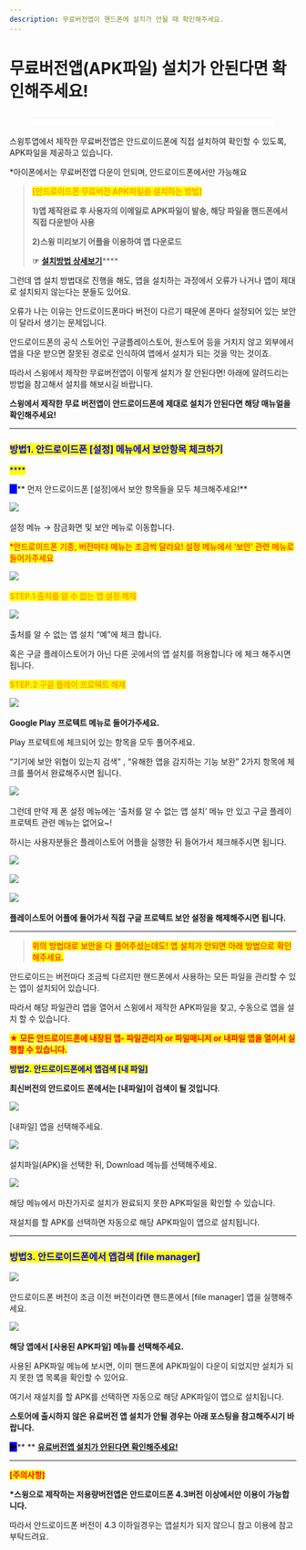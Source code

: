 ```yaml
---
description: 무료버전앱이 핸드폰에 설치가 안될 때 확인해주세요.
---
```


# 무료버전앱(APK파일) 설치가 안된다면 확인해주세요!

<figure><img src="../../.gitbook/assets/구분선.PNG" alt=""><figcaption></figcaption></figure>

스윙투앱에서 제작한 무료버전앱은 안드로이드폰에 직접 설치하여 확인할 수 있도록, APK파일을 제공하고 있습니다.&#x20;

\*아이폰에서는 무료버전앱 다운이 안되며, 안드로이드폰에서만 가능해요

> <mark style="color:orange;">**\[안드로이드폰 무료버전 APK파일을 설치하는 방법]**</mark>
>
> **1)앱 제작완료 후 사용자의 이메일로 APK파일이 발송, 해당 파일을 핸드폰에서 직접 다운받아 사용**
>
> **2)스윙 미리보기 어플을 이용하여 앱 다운로드**
>
> **☞** [**설치방법 상세보기**](appinstall.md)****

그런데 앱 설치 방법대로 진행을 해도, 앱을 설치하는 과정에서 오류가 나거나 앱이 제대로 설치되지 않는다는 분들도 있어요.

오류가 나는 이유는 안드로이드폰마다 버전이 다르기 때문에 폰마다 설정되어 있는 보안이 달라서 생기는 문제입니다.

안드로이드폰의 공식 스토어인 구글플레이스토어, 원스토어 등을 거치지 않고 외부에서 앱을 다운 받으면 잘못된 경로로 인식하여 앱에서 설치가 되는 것을 막는 것이죠.

따라서 스윙에서 제작한 무료버전앱이 이렇게 설치가 잘 안된다면! 아래에 알려드리는 방법을 참고해서 설치를 해보시길 바랍니다.

**스윙에서 제작한 무료 버전앱이 안드로이드폰에 제대로 설치가 안된다면 해당 매뉴얼을 확인해주세요!**

***

### <mark style="color:blue;">**방법1. 안드로이드폰 \[설정] 메뉴에서 보안항목 체크하기**</mark>

<mark style="color:blue;">****</mark>

<mark style="color:blue;background-color:blue;">**▶**</mark>** 먼저 안드로이드폰 \[설정]에서 보안 항목들을 모두 체크해주세요!**

![](https://wp.swing2app.co.kr/wp-content/uploads/2018/10/%EC%95%B1%EB%B3%B4%EC%95%881.png)

설정 메뉴 → 잠금화면 및 보안 메뉴로 이동합니다.

<mark style="color:red;">\*안드로이드폰 기종, 버전마다 메뉴는 조금씩 달라요! 설정 메뉴에서 ‘보안’ 관련 메뉴로 들어가주세요</mark>

![](https://wp.swing2app.co.kr/wp-content/uploads/2018/09/%ED%99%94%EC%82%B4%ED%91%9C-2.png)

<mark style="color:orange;">**STEP.1 출처를 알 수 없는 앱 설정 해제**</mark>

![](https://wp.swing2app.co.kr/wp-content/uploads/2018/10/%EC%95%B1%EB%B3%B4%EC%95%883.png)

출처를 알 수 없는 앱 설치 “예”에 체크 합니다.

혹은 구글 플레이스토어가 아닌 다른 곳에서의 앱 설치를 허용합니다 에 체크 해주시면 됩니다.



<mark style="color:orange;">**STEP.2 구글 플레이 프로텍트 해제**</mark>

![](https://wp.swing2app.co.kr/wp-content/uploads/2018/10/%EC%95%B1%EB%B3%B4%EC%95%882.png)

**Google Play 프로텍트 메뉴로 들어가주세요.**

Play 프로텍트에 체크되어 있는 항목을 모두 풀어주세요.

“기기에 보안 위협이 있는지 검색” , “유해한 앱을 감지하는 기능 보완” 2가지 항목에 체크를 풀어서 완료해주시면 됩니다.

![](https://wp.swing2app.co.kr/wp-content/uploads/2018/10/%EC%BA%A1%EC%B2%9822.png)

그런데 만약 제 폰 설정 메뉴에는 ‘출처를 알 수 없는 앱 설치’ 메뉴 만 있고 구글 플레이 프로텍트 관련 메뉴는 없어요\~!

하시는 사용자분들은 플레이스토어 어플을 실행한 뒤 들어가서 체크해주시면 됩니다.

![](https://wp.swing2app.co.kr/wp-content/uploads/2018/10/%EA%B5%AC%EA%B8%80%EC%A0%95%EC%B1%852-1.png)

![](https://wp.swing2app.co.kr/wp-content/uploads/2018/10/%EA%B5%AC%EA%B8%80%EC%A0%95%EC%B1%853-1.png)

![](https://wp.swing2app.co.kr/wp-content/uploads/2018/10/%EA%B5%AC%EA%B8%80%EC%A0%95%EC%B1%854-1.png)

**플레이스토어 어플에 들어가서 직접 구글 프로텍트 보안 설정을 해제해주시면 됩니다.**

***

> <mark style="color:red;">위의 방법대로 보안을 다 풀어주셨는데도! 앱 설치가 안되면 아래 방법으로 확인해주세요.</mark>



안드로이드는 버전마다 조금씩 다르지만 핸드폰에서 사용하는 모든 파일을 관리할 수 있는 앱이 설치되어 있습니다.

따라서 해당 파일관리 앱을 열어서 스윙에서 제작한 APK파일을 찾고, 수동으로 앱을 설치 할 수 있습니다.

<mark style="color:red;">**★ 모든 안드로이드폰에 내장된 앱- 파일관리자 or 파일매니저 or 내파일 앱을 열어서 실행할 수 있습니다.**</mark>

<mark style="color:blue;">**방법2. 안드로이드폰에서 앱검색 \[내 파일]**</mark>

**최신버전의 안드로이드 폰에서는 \[내파일]이 검색이 될 것입니다**.

![](https://wp.swing2app.co.kr/wp-content/uploads/2018/10/APK%ED%8C%8C%EC%9D%BC%EC%84%A4%EC%B9%9811-540x1024.png)

\[내파일] 앱을 선택해주세요.



![](https://wp.swing2app.co.kr/wp-content/uploads/2018/10/APK%ED%8C%8C%EC%9D%BC%EC%84%A4%EC%B9%9812.png)

설치파일(APK)을 선택한 뒤, Download 메뉴를 선택해주세요.



![](https://wp.swing2app.co.kr/wp-content/uploads/2018/10/APK%ED%8C%8C%EC%9D%BC%EC%84%A4%EC%B9%9813-540x1024.png)

해당 메뉴에서 마찬가지로 설치가 완료되지 못한 APK파일을 확인할 수 있습니다.

재설치를 할 APK를 선택하면 자동으로 해당 APK파일이 앱으로 설치됩니다.

***

### <mark style="color:blue;">**방법3. 안드로이드폰에서 앱검색 \[file manager]**</mark>

![](https://wp.swing2app.co.kr/wp-content/uploads/2018/10/APK%ED%8C%8C%EC%9D%BC%EC%84%A4%EC%B9%989-540x1024.png)

안드로이드폰 버전이 조금 이전 버전이라면 핸드폰에서 \[file manager] 앱을 실행해주세요.



![](https://wp.swing2app.co.kr/wp-content/uploads/2018/10/APK%ED%8C%8C%EC%9D%BC%EC%84%A4%EC%B9%9810.png)

**해당 앱에서 \[사용된 APK파일] 메뉴를 선택해주세요.**

사용된 APK파일 메뉴에 보시면, 이미 핸드폰에 APK파일이 다운이 되었지만 설치가 되지 못한 앱 목록을 확인할 수 있어요.

여기서 재설치를 할 APK를 선택하면 자동으로 해당 APK파일이 앱으로 설치됩니다.



**스토어에 출시하지 않은 유료버전 앱 설치가 안될 경우는 아래 포스팅을 참고해주시기 바랍니다.**

<mark style="background-color:blue;">**▶**</mark>** ** [**유료버전앱 설치가 안된다면 확인해주세요!**](not-installed2.md)

***

<mark style="color:red;">**\[주의사항]**</mark>

**\*스윙으로 제작하는 저용량버전앱은 안드로이드폰 4.3버전 이상에서만 이용이 가능합니다.**

따라서 안드로이드폰 버전이 4.3 이하일경우는 앱설치가 되지 않으니 참고 이용에 참고 부탁드려요.
